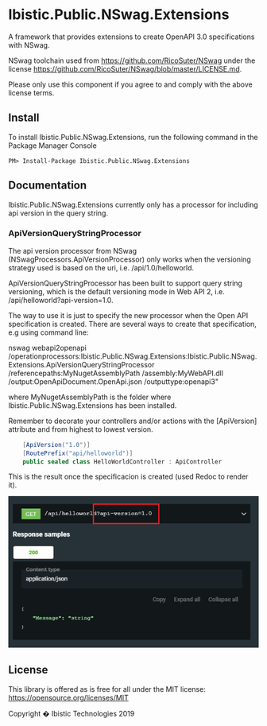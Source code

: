 # Ibistic.Public.NSwag.Extensions
A framework that provides extensions to create OpenAPI 3.0 specifications with NSwag.

NSwag toolchain used from https://github.com/RicoSuter/NSwag under the license https://github.com/RicoSuter/NSwag/blob/master/LICENSE.md.

Please only use this component if you agree to and comply with the above license terms.

## Install

To install Ibistic.Public.NSwag.Extensions, run the following command in the Package Manager Console

    PM> Install-Package Ibistic.Public.NSwag.Extensions

## Documentation

Ibistic.Public.NSwag.Extensions currently only has a processor for including api version in the query string.

### ApiVersionQueryStringProcessor

The api version processor from NSwag (NSwagProcessors.ApiVersionProcessor) only works when the versioning strategy used is based on the uri, i.e. /api/1.0/helloworld.

ApiVersionQueryStringProcessor has been built to support query string versioning, which is the default versioning mode in Web API 2, i.e. /api/helloworld?api-version=1.0.

The way to use it is just to specify the new processor when the Open API specification is created. There are several ways to create that specification, e.g using command line:

nswag webapi2openapi 
/operationprocessors:Ibistic.Public.NSwag.Extensions:Ibistic.Public.NSwag.Extensions.ApiVersionQueryStringProcessor
/referencepaths:MyNugetAssemblyPath
/assembly:MyWebAPI.dll
/output:OpenApiDocument.OpenApi.json
/outputtype:openapi3"

where MyNugetAssemblyPath is the folder where Ibistic.Public.NSwag.Extensions has been installed.

Remember to decorate your controllers and/or actions with the [ApiVersion] attribute and from highest to lowest version.

``` csharp
    [ApiVersion("1.0")]
    [RoutePrefix("api/helloworld")]
    public sealed class HelloWorldController : ApiController
```

This is the result once the specificacion is created (used Redoc to render it).

![Redoc image](docs/images/redoc.png)

## License

This library is offered as is free for all under the MIT license: https://opensource.org/licenses/MIT

Copyright � Ibistic Technologies 2019
